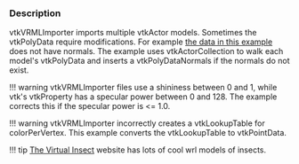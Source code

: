 ### Description

vtkVRMLImporter imports multiple vtkActor models. Sometimes the vtkPolyData require modifications. For example [the data in this example](http://alexei.nfshost.com/3d/grasshop.wrl) does not have normals. The example uses vtkActorCollection to walk each model's vtkPolyData and inserts a vtkPolyDataNormals if the normals do not exist.

!!! warning
    vtkVRMLImporter files use a shininess between 0 and 1, while vtk's vtkProperty has a specular power between 0 and 128. The example corrects this if the specular power is <= 1.0.

!!! warning
    vtkVRMLImporter incorrectly creates a vtkLookupTable for colorPerVertex. This example converts the vtkLookupTable to vtkPointData.

!!! tip
    [The Virtual Insect](http://alexei.nfshost.com/3d/virtual.html) website has lots of cool wrl models of insects.
